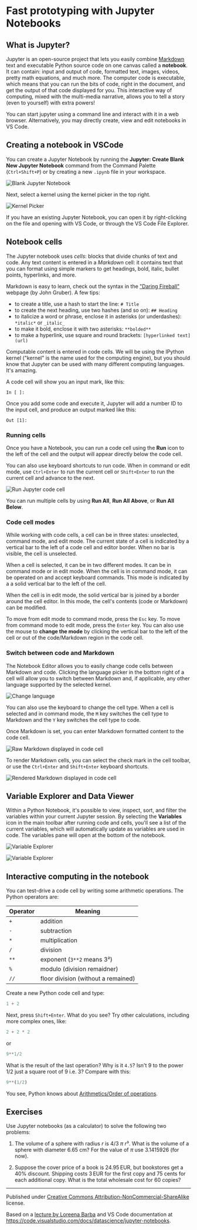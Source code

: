 # Fast prototyping with Jupyter Notebooks

## What is Jupyter?

Jupyter is an open-source project that lets you easily combine [Markdown](https://en.wikipedia.org/wiki/Markdown) text and executable Python source code on one canvas called a **notebook**. It can contain: input and output of code, formatted text, images, videos, pretty math equations, and much more. The computer code is executable, which means that you can run the bits of code, right in the document, and get the output of that code displayed for you. This interactive way of computing, mixed with the multi-media narrative, allows you to tell a story (even to yourself) with extra powers!

You can start jupyter using a command line and interact with it in a web browser. Alternatively, you may directly create, view and edit notebooks in VS Code.

## Creating a notebook in VSCode

You can create a Jupyter Notebook by running the **Jupyter: Create Blank New Jupyter Notebook** command from the Command Palette (`Ctrl+Shift+P`) or by creating a new `.ipynb` file in your workspace.

![Blank Jupyter Notebook](jupyter-code-cells-01.png)

Next, select a kernel using the kernel picker in the top right.

![Kernel Picker](jupyter-kernel-picker.png)

If you have an existing Jupyter Notebook, you can open it by right-clicking on the file and opening with VS Code, or through the VS Code File Explorer.

## Notebook cells

The Jupyter notebook uses *cells*: blocks that divide chunks of text and code. Any text content is entered in a *Markdown* cell: it contains text that you can format using simple markers to get headings, bold, italic, bullet points, hyperlinks, and more.

Markdown is easy to learn, check out the syntax in the ["Daring Fireball"](https://daringfireball.net/projects/markdown/syntax) webpage (by John Gruber). A few tips:

* to create a title, use a hash to start the line: `# Title`
* to create the next heading, use two hashes (and so on): `## Heading`
* to italicize a word or phrase, enclose it in asterisks (or underdashes): `*italic*` or `_italic_`
* to make it bold, enclose it with two asterisks: `**bolded**`
* to make a hyperlink, use square and round brackets: `[hyperlinked text](url)`

Computable content is entered in code cells. We will be using the IPython kernel ("kernel" is the name used for the computing engine), but you should know that Jupyter can be used with many different computing languages. It's amazing.

A code cell will show you an input mark, like this:

`In [ ]:`

Once you add some code and execute it, Jupyter will add a number ID to the input cell, and produce an output marked like this:

`Out [1]:`

### Running cells

Once you have a Notebook, you can run a code cell using the **Run** icon to the left of the cell and the output will appear directly below the code cell.

You can also use keyboard shortcuts to run code. When in command or edit mode, use `Ctrl+Enter` to run the current cell or `Shift+Enter` to run the current cell and advance to the next.

![Run Jupyter code cell](jupyter-code-cells-03.png)

You can run multiple cells by using **Run All**, **Run All Above**, or **Run All Below**.

### Code cell modes

While working with code cells, a cell can be in three states: unselected, command mode, and edit mode. The current state of a cell is indicated by a vertical bar to the left of a code cell and editor border. When no bar is visible, the cell is unselected.

When a cell is selected, it can be in two different modes. It can be in command mode or in edit mode. When the cell is in command mode, it can be operated on and accept keyboard commands. This mode is indicated by a a solid vertical bar to the left of the cell.

When the cell is in edit mode, the solid vertical bar is joined by a border around the cell editor. In this mode, the cell's contents (code or Markdown) can be modified.

To move from edit mode to command mode, press the `Esc` key. To move from command mode to edit mode, press the `Enter` key. You can also use the mouse to **change the mode** by clicking the vertical bar to the left of the cell or out of the code/Markdown region in the code cell.

### Switch between code and Markdown

The Notebook Editor allows you to easily change code cells between Markdown and code. Clicking the language picker in the bottom right of a cell will allow you to switch between Markdown and, if applicable, any other language supported by the selected kernel.

![Change language](jupyter-language-picker-01.png)

You can also use the keyboard to change the cell type. When a cell is selected and in command mode, the `M` key switches the cell type to Markdown and the `Y` key switches the cell type to code.

Once Markdown is set, you can enter Markdown formatted content to the code cell.

![Raw Markdown displayed in code cell](jupyter-markdown-not-rendered.png)

To render Markdown cells, you can select the check mark in the cell toolbar, or use the `Ctrl+Enter` and `Shift+Enter` keyboard shortcuts.

![Rendered Markdown displayed in code cell](jupyter-markdown-rendered.png)

## Variable Explorer and Data Viewer

Within a Python Notebook, it's possible to view, inspect, sort, and filter the variables within your current Jupyter session. By selecting the **Variables** icon in the main toolbar after running code and cells, you'll see a list of the current variables, which will automatically update as variables are used in code. The variables pane will open at the bottom of the notebook.

![Variable Explorer](jupyter-variable-explorer-01.png)

![Variable Explorer](jupyter-variable-explorer-02.png)


## Interactive computing in the notebook

You can test-drive a code cell by writing some arithmetic operations. The Python operators are:

| Operator | Meaning                             |
| -------- | ----------------------------------- |
| `+`      | addition                            |
| `-`      | subtraction                         |
| `*`      | multiplication                      |
| `/`      | division                            |
| `**`     | exponent (`3**2` means 3²)          |
| `%`      | modulo (division remaidner)         |
| `//`     | floor division (without a remained) |

Create a new Python code cell and type:

```python
1 + 2
```

Next, press `Shift+Enter`. What do you see? Try other calculations, including more complex ones, like:

```python
2 + 2 * 2
```

or

```python
9**1/2
```

What is the result of the last operation? Why is it `4.5`? Isn't 9 to the power 1/2 just a square root of 9 i.e. 3? Compare with this:

```python
9**(1/2)
```

You see, Python knows about [Arithmetics/Order of operations](https://en.wikibooks.org/wiki/Arithmetic/Order_of_Operations).


## Exercises

Use Jupyter notebooks (as a calculator) to solve the following two problems:

1. The volume of a sphere with radius *r* is 4/3 *π* *r*³. What is the volume of a sphere with diameter 6.65 cm?
   For the value of *π* use 3.1415926 (for now).

2. Suppose the cover price of a book is 24.95 EUR, but bookstores get a 40% discount.
   Shipping costs 3 EUR for the first copy and 75 cents for each additional copy.
   What is the total wholesale cost for 60 copies?


<hr/>

Published under [Creative Commons Attribution-NonCommercial-ShareAlike](https://creativecommons.org/licenses/by-nc-sa/4.0/) license.

Based on a [lecture by Loreena Barba](https://github.com/engineersCode/EngComp1_offtheground) and VS Code documentation at <https://code.visualstudio.com/docs/datascience/jupyter-notebooks>.
